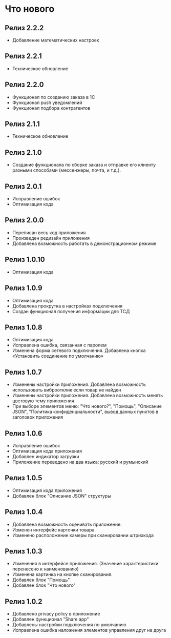 
# Что нового

## Релиз 2.2.2
* Добавление математических настроек

## Релиз 2.2.1
* Техническое обновление

## Релиз 2.2.0
* Функционал по созданию заказа в 1С
* Функционал push уведомлений
* Функционал подбора контрагентов

## Релиз 2.1.1
* Техническое обновление

## Релиз 2.1.0
* Создание функционала по сборке заказа и отправке его клиенту
разными способами (мессенжеры, почта, и т.д.).

## Релиз 2.0.1
* Исправление ошибок
* Оптимизация кода

## Релиз 2.0.0
* Переписан весь код приложения
* Произведен редизайн приложения
* Добавлена возможность работать в демонстрационном режиме

## Релиз 1.0.10
* Оптимизация кода

## Релиз 1.0.9
* Оптимизация кода
* Добавлена прокрутка в настройках подключения
* Создан функционал получения информации для ТСД

## Релиз 1.0.8
* Оптимизация кода
* Исправлена ошибка, связанная с паролем
* Изменена форма сетевого подключения. Добавлена кнопка «Установить соединение по умолчанию»

## Релиз 1.0.7
* Изменены настройки приложения. Добавлена возможность использовать виброотклик если товар не найден
* Изменены настройки приложения. Добавлена возможность менять цветовую тему приложения
* При выборе элементов меню: "Что нового?", "Помощь", "Описание JSON", "Политика конфиденциальности", вывод данных пунктов в заголовок приложения

## Релиз 1.0.6
* Исправление ошибок
* Оптимизация кода приложения
* Добавлен индикатор загрузки
* Приложение переведено на два языка: русский и румынский

## Релиз 1.0.5
* Оптимизация кода приложения
* Добавлен блок "Описание JSON" структуры

## Релиз 1.0.4
* Добавлена возможность оценивать приложение.
* Изменен интерфейс карточки товара.
* Изменено расположение камеры при сканировании штрихкода

## Релиз 1.0.3
* Изменения в интерфейсе приложения. (Значение характеристики перенесено к наименованию)
* Изменена картинка на кнопке сканирования.
* Добавлен блок "Помощь"
* Добавлен блок "Что нового"

## Релиз 1.0.2
* Добавлено privacy policy в приложение
* Добавлен функционал "Share app"
* Добавлены настройки подключения по умолчанию
* Исправлена ошибка наложения элементов управления друг на друга
